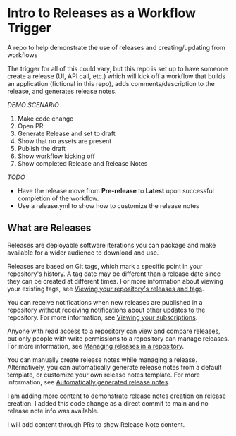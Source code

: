 # Intro to Releases as a Workflow Trigger
A repo to help demonstrate the use of releases and creating/updating from workflows

The trigger for all of this could vary, but this repo is set up to have someone create a release (UI, API call, etc.) which will kick off a workflow that builds an application (fictional in this repo), adds comments/description to the release, and generates release notes.

*DEMO SCENARIO*
1. Make code change
2. Open PR
3. Generate Release and set to draft
4. Show that no assets are present
5. Publish the draft
6. Show workflow kicking off
7. Show completed Release and Release Notes

*TODO*
- Have the release move from **Pre-release** to **Latest** upon successful completion of the workflow.
- Use a release.yml to show how to customize the release notes

## What are Releases
Releases are deployable software iterations you can package and make available for a wider audience to download and use.

Releases are based on Git tags, which mark a specific point in your repository's history. A tag date may be different than a release date since they can be created at different times. For more information about viewing your existing tags, see [Viewing your repository's releases and tags](https://docs.github.com/en/repositories/releasing-projects-on-github/viewing-your-repositorys-releases-and-tags).

You can receive notifications when new releases are published in a repository without receiving notifications about other updates to the repository. For more information, see [Viewing your subscriptions](https://docs.github.com/en/account-and-profile/managing-subscriptions-and-notifications-on-github/managing-subscriptions-for-activity-on-github/viewing-your-subscriptions).

Anyone with read access to a repository can view and compare releases, but only people with write permissions to a repository can manage releases. For more information, see [Managing releases in a repository](https://docs.github.com/en/repositories/releasing-projects-on-github/managing-releases-in-a-repository).

You can manually create release notes while managing a release. Alternatively, you can automatically generate release notes from a default template, or customize your own release notes template. For more information, see [Automatically generated release notes](https://docs.github.com/en/repositories/releasing-projects-on-github/automatically-generated-release-notes).



I am adding more content to demonstrate release notes creation on release creation. I added this code change as a direct commit to main and no release note info was available.

I will add content through PRs to show Release Note content.

